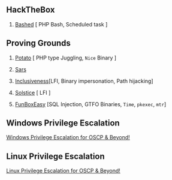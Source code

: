 
## HackTheBox
1. [Bashed](./HTB/bashed/bashed.md) [ PHP Bash, Scheduled task ]




## Proving Grounds

1. [Potato](./Proving%20Grounds/play/potato/potato.md) [ PHP type Juggling, `Nice` Binary ]
2. [Sars](./Proving%20Grounds/play/sars/sars.md) 
2. [Inclusiveness](./Proving%20Grounds/play/inclusiveness/inclusiveness.md)[LFI, Binary impersonation, Path hijacking]
2. [Solstice](./Proving%20Grounds/play/solstice/solstice.md) [ LFI ]

5. [FunBoxEasy](./Proving%20Grounds/play/FunBoxEasy/funboxeasy.md) [SQL Injection, GTFO Binaries, `Time`, `pkexec`, `mtr`]




## Windows Privilege Escalation

[Windows Privilege Escalation for OSCP & Beyond!](./WIndows%20Privilege%20Escalation)

## Linux Privilege Escalation

[Linux Privilege Escalation for OSCP & Beyond!](./Linux%20Privilege%20Escalation)